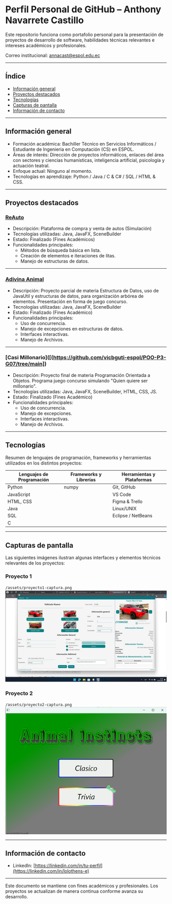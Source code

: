 # Perfil Personal de GitHub – Anthony Navarrete Castillo

Este repositorio funciona como portafolio personal para la presentación de proyectos de desarrollo de software, habilidades técnicas relevantes e intereses académicos y profesionales.

Correo institucional: annacast@espol.edu.ec

---

## Índice

- [Información general](#información-general)
- [Proyectos destacados](#proyectos-destacados)
- [Tecnologías](#tecnologías)
- [Capturas de pantalla](#capturas-de-pantalla)
- [Información de contacto](#información-de-contacto)

---

## Información general

- Formación académica: Bachiller Técnico en Servicios Informáticos / Estudiante de Ingenieria en Computación (CS) en ESPOL.
- Áreas de interés: Dirección de proyectos informáticos, enlaces del área con sectores y ciencias humanísticas, inteligencia artificial, psicología y actuación teatral.
- Enfoque actual: Ninguno al momento.
- Tecnologías en aprendizaje: Python / Java / C & C# / SQL / HTML & CSS.

---

## Proyectos destacados

### [ReAuto]([https://github.com/lolothens-e/ED-PAO1-2024-P1-6])

- Descripción: Plataforma de compra y venta de autos (Simulación)
- Tecnologías utilizadas: Java, JavaFX, SceneBuilder
- Estado: Finalizado (Fines Académicos)
- Funcionalidades principales:
  - Métodos de búsqueda básica en lista.
  - Creación de elementos e iteraciones de litas.
  - Manejo de estructuras de datos.

---

### [Adivina Animal]([https://github.com/lolothens-e/ED-PAO1-2024-P2-6])

- Descripción: Proyecto parcial de materia Estructura de Datos, uso de JavaUtil y estructuras de datos, para organización arbórea de elementos. Presentación en forma de juego concurso.
- Tecnologías utilizadas: Java, JavaFX, SceneBuilder
- Estado: Finalizado (Fines Académico)
- Funcionalidades principales:
  - Uso de concurrencia.
  - Manejo de excepciones en estructuras de datos.
  - Interfaces interactivas.
  - Manejo de Archivos.

---
### [Casi Millonario]([(https://github.com/vicbguti-espol/POO-P3-G07/tree/main])

- Descripción: Proyecto final de materia Programación Orientada a Objetos. Programa juego concurso simulando "Quien quiere ser millonario".
- Tecnologías utilizadas: Java, JavaFX, SceneBuilder, HTML, CSS, JS.
- Estado: Finalizado (Fines Académico)
- Funcionalidades principales:
  - Uso de concurrencia.
  - Manejo de excepciones.
  - Interfaces interactivas.
  - Manejo de Archivos.

---

## Tecnologías

Resumen de lenguajes de programación, frameworks y herramientas utilizados en los distintos proyectos:

| Lenguajes de Programación | Frameworks y Librerías | Herramientas y Plataformas |
|---------------------------|------------------------|-----------------------------|
| Python                    | numpy                  | Git, GitHub                 |
| JavaScript                |                        | VS Code                     |
| HTML, CSS                 |                        | Figma & Trello              |
| Java                      |                        | Linux/UNIX                  |
| SQL                       |                        | Eclipse / NetBeans          |
| C                         |                        |                             |

---

## Capturas de pantalla

Las siguientes imágenes ilustran algunas interfaces y elementos técnicos relevantes de los proyectos:

### Proyecto 1

`/assets/proyecto1-captura.png`  
![Captura Proyecto 1](captura-proyecto1.png)

### Proyecto 2

`/assets/proyecto2-captura.png`  
![Captura Proyecto 2](captura-proyecto2.png)

---

## Información de contacto
- LinkedIn: [https://linkedin.com/in/tu-perfil](https://linkedin.com/in/lolothens-e)

---

Este documento se mantiene con fines académicos y profesionales. Los proyectos se actualizan de manera continua conforme avanza su desarrollo.
